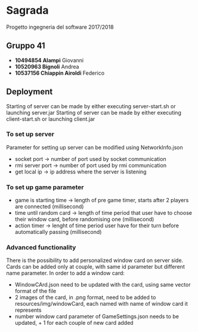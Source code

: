 # Sagrada

Progetto ingegneria del software 2017/2018

## Gruppo 41
* **10494854 Alampi** Giovanni
* **10520963 Bignoli** Andrea
* **10537156 Chiappin Airoldi** Federico

## Deployment

Starting of server can be made by either executing server-start.sh or launching server.jar
Starting of server can be made by either executing client-start.sh or launching client.jar

### To set up server
Parameter for setting up server can be modified using NetworkInfo.json
* socket port -> number of port used by socket communication
* rmi server port -> number of port used by rmi communication
* get local ip -> ip address where the server is listening

### To set up game parameter
* game is starting time -> length of pre game timer, starts after 2 players are connected (millisecond)
* time until random card -> length of time period that user have to choose their window card, before randomising one (millisecond)
* action timer -> lenght of time period user have for their turn before automatically passing (millisecond)

### Advanced functionality
There is the possibility to add personalized window card on server side. Cards can be added only at couple, with same
id parameter but different name parameter. In order to add a window card:
* WindowCArd.json need to be updated with the card, using same vector format of the file
* 2 images of the card, in .png format, need to be added to resources/img/windowCard, each named with name of window card it represents
* number window card parameter of GameSettings.json needs to be updated, + 1 for each couple of new card added
